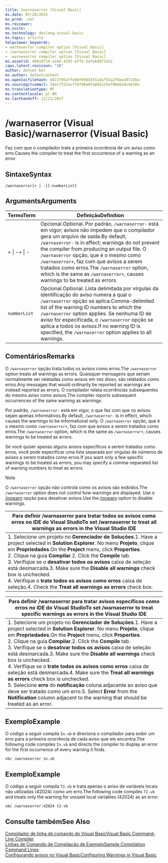 ```yaml
---
title: /warnaserror (Visual Basic)
ms.date: 07/20/2015
ms.prod: .net
ms.reviewer: 
ms.suite: 
ms.technology: devlang-visual-basic
ms.topic: article
helpviewer_keywords:
- warnaserror compiler option [Visual Basic]
- /warnaserror compiler option [Visual Basic]
- -warnaserror compiler option [Visual Basic]
ms.assetid: 49819f1d-a1bd-4201-affe-5afe6d9712e1
caps.latest.revision: "18"
author: dotnet-bot
ms.author: dotnetcontent
ms.openlocfilehash: d472795affe0df098d1551daf51a2f0ae20723ba
ms.sourcegitcommit: 34ec7753acf76f90a0fa845235ef06663dc9e36e
ms.translationtype: MT
ms.contentlocale: pt-BR
ms.lasthandoff: 12/21/2017
---
```

# <a name="warnaserror-visual-basic"></a><span data-ttu-id="e2128-102">/warnaserror (Visual Basic)</span><span class="sxs-lookup"><span data-stu-id="e2128-102">/warnaserror (Visual Basic)</span></span>
<span data-ttu-id="e2128-103">Faz com que o compilador trate a primeira ocorrência de um aviso como erro.</span><span class="sxs-lookup"><span data-stu-id="e2128-103">Causes the compiler to treat the first occurrence of a warning as an error.</span></span>  
  
## <a name="syntax"></a><span data-ttu-id="e2128-104">Sintaxe</span><span class="sxs-lookup"><span data-stu-id="e2128-104">Syntax</span></span>  
  
```  
/warnaserror[+ | -][:numberList]  
```  
  
## <a name="arguments"></a><span data-ttu-id="e2128-105">Arguments</span><span class="sxs-lookup"><span data-stu-id="e2128-105">Arguments</span></span>  
  
|<span data-ttu-id="e2128-106">Termo</span><span class="sxs-lookup"><span data-stu-id="e2128-106">Term</span></span>|<span data-ttu-id="e2128-107">Definição</span><span class="sxs-lookup"><span data-stu-id="e2128-107">Definition</span></span>|  
|---|---|  
|<span data-ttu-id="e2128-108">+ &#124; -</span><span class="sxs-lookup"><span data-stu-id="e2128-108">+ &#124; -</span></span>|<span data-ttu-id="e2128-109">Opcional.</span><span class="sxs-lookup"><span data-stu-id="e2128-109">Optional.</span></span> <span data-ttu-id="e2128-110">Por padrão, `/warnaserror-` está em vigor; avisos não impedem que o compilador gera um arquivo de saída.</span><span class="sxs-lookup"><span data-stu-id="e2128-110">By default, `/warnaserror-` is in effect; warnings do not prevent the compiler from producing an output file.</span></span> <span data-ttu-id="e2128-111">O `/warnaserror` opção, que é o mesmo como `/warnaserror+`, faz com que avisos a serem tratados como erros.</span><span class="sxs-lookup"><span data-stu-id="e2128-111">The `/warnaserror` option, which is the same as `/warnaserror+`, causes warnings to be treated as errors.</span></span>|  
|`numberList`|<span data-ttu-id="e2128-112">Opcional.</span><span class="sxs-lookup"><span data-stu-id="e2128-112">Optional.</span></span> <span data-ttu-id="e2128-113">Lista delimitada por vírgulas da identificação do aviso numera a qual o `/warnaserror` opção se aplica.</span><span class="sxs-lookup"><span data-stu-id="e2128-113">Comma-delimited list of the warning ID numbers to which the `/warnaserror` option applies.</span></span> <span data-ttu-id="e2128-114">Se nenhuma ID de aviso for especificada, o `/warnaserror` opção se aplica a todos os avisos.</span><span class="sxs-lookup"><span data-stu-id="e2128-114">If no warning ID is specified, the `/warnaserror` option applies to all warnings.</span></span>|  
  
## <a name="remarks"></a><span data-ttu-id="e2128-115">Comentários</span><span class="sxs-lookup"><span data-stu-id="e2128-115">Remarks</span></span>  
 <span data-ttu-id="e2128-116">O `/warnaserror` opção trata todos os avisos como erros.</span><span class="sxs-lookup"><span data-stu-id="e2128-116">The `/warnaserror` option treats all warnings as errors.</span></span> <span data-ttu-id="e2128-117">Quaisquer mensagens que seriam normalmente ser relatadas como avisos em vez disso, são relatados como erros.</span><span class="sxs-lookup"><span data-stu-id="e2128-117">Any messages that would ordinarily be reported as warnings are instead reported as errors.</span></span> <span data-ttu-id="e2128-118">O compilador relata ocorrências subsequentes do mesmo aviso como avisos.</span><span class="sxs-lookup"><span data-stu-id="e2128-118">The compiler reports subsequent occurrences of the same warning as warnings.</span></span>  
  
 <span data-ttu-id="e2128-119">Por padrão, `/warnaserror-` está em vigor, o que faz com que os avisos sejam apenas informativos.</span><span class="sxs-lookup"><span data-stu-id="e2128-119">By default, `/warnaserror-` is in effect, which causes the warnings to be informational only.</span></span> <span data-ttu-id="e2128-120">O `/warnaserror` opção, que é o mesmo como `/warnaserror+`, faz com que avisos a serem tratados como erros.</span><span class="sxs-lookup"><span data-stu-id="e2128-120">The `/warnaserror` option, which is the same as `/warnaserror+`, causes warnings to be treated as errors.</span></span>  
  
 <span data-ttu-id="e2128-121">Se você quiser apenas alguns avisos específicos a serem tratados como erros, você pode especificar uma lista separada por vírgulas de números de avisos a serem tratados como erros.</span><span class="sxs-lookup"><span data-stu-id="e2128-121">If you want only a few specific warnings to be treated as errors, you may specify a comma-separated list of warning numbers to treat as errors.</span></span>  
  
> [!NOTE]
>  <span data-ttu-id="e2128-122">O `/warnaserror` opção não controla como os avisos são exibidos.</span><span class="sxs-lookup"><span data-stu-id="e2128-122">The `/warnaserror` option does not control how warnings are displayed.</span></span> <span data-ttu-id="e2128-123">Use o [/nowarn](../../../visual-basic/reference/command-line-compiler/nowarn.md) opção para desativar avisos.</span><span class="sxs-lookup"><span data-stu-id="e2128-123">Use the [/nowarn](../../../visual-basic/reference/command-line-compiler/nowarn.md) option to disable warnings.</span></span>  
  
|<span data-ttu-id="e2128-124">Para definir /warnaserror para tratar todos os avisos como erros no IDE do Visual Studio</span><span class="sxs-lookup"><span data-stu-id="e2128-124">To set /warnaserror to treat all warnings as errors in the Visual Studio IDE</span></span>|  
|---|  
|<span data-ttu-id="e2128-125">1.  Selecione um projeto no **Gerenciador de Soluções**.</span><span class="sxs-lookup"><span data-stu-id="e2128-125">1.  Have a project selected in **Solution Explorer**.</span></span> <span data-ttu-id="e2128-126">No menu **Projeto**, clique em **Propriedades**.</span><span class="sxs-lookup"><span data-stu-id="e2128-126">On the **Project** menu, click **Properties**.</span></span> <br /><span data-ttu-id="e2128-127">2.  Clique na guia **Compilar**.</span><span class="sxs-lookup"><span data-stu-id="e2128-127">2.  Click the **Compile** tab.</span></span><br /><span data-ttu-id="e2128-128">3.  Verifique se o **desativar todos os avisos** caixa de seleção está desmarcada.</span><span class="sxs-lookup"><span data-stu-id="e2128-128">3.  Make sure the **Disable all warnings** check box is unchecked.</span></span><br /><span data-ttu-id="e2128-129">4.  Verifique o **trate todos os avisos como erros** caixa de seleção.</span><span class="sxs-lookup"><span data-stu-id="e2128-129">4.  Check the **Treat all warnings as errors** check box.</span></span>|  
  
|<span data-ttu-id="e2128-130">Para definir /warnaserror para tratar avisos específicos como erros no IDE do Visual Studio</span><span class="sxs-lookup"><span data-stu-id="e2128-130">To set /warnaserror to treat specific warnings as errors in the Visual Studio IDE</span></span>|  
|---|  
|<span data-ttu-id="e2128-131">1.  Selecione um projeto no **Gerenciador de Soluções**.</span><span class="sxs-lookup"><span data-stu-id="e2128-131">1.  Have a project selected in **Solution Explorer**.</span></span> <span data-ttu-id="e2128-132">No menu **Projeto**, clique em **Propriedades**.</span><span class="sxs-lookup"><span data-stu-id="e2128-132">On the **Project** menu, click **Properties**.</span></span><br /><span data-ttu-id="e2128-133">2.  Clique na guia **Compilar**.</span><span class="sxs-lookup"><span data-stu-id="e2128-133">2.  Click the **Compile** tab.</span></span><br /><span data-ttu-id="e2128-134">3.  Verifique se o **desativar todos os avisos** caixa de seleção está desmarcada.</span><span class="sxs-lookup"><span data-stu-id="e2128-134">3.  Make sure the **Disable all warnings** check box is unchecked.</span></span><br /><span data-ttu-id="e2128-135">4.  Verifique se o **trate todos os avisos como erros** caixa de seleção está desmarcada.</span><span class="sxs-lookup"><span data-stu-id="e2128-135">4.  Make sure the **Treat all warnings as errors** check box is unchecked.</span></span><br /><span data-ttu-id="e2128-136">5.  Selecione **erro** do **notificação** coluna adjacente ao aviso que deve ser tratado como um erro.</span><span class="sxs-lookup"><span data-stu-id="e2128-136">5.  Select **Error** from the **Notification** column adjacent to the warning that should be treated as an error.</span></span>|  
  
## <a name="example"></a><span data-ttu-id="e2128-137">Exemplo</span><span class="sxs-lookup"><span data-stu-id="e2128-137">Example</span></span>  
 <span data-ttu-id="e2128-138">O código a seguir compila `In.vb` e direciona o compilador para exibir um erro para a primeira ocorrência de cada aviso que ele encontra.</span><span class="sxs-lookup"><span data-stu-id="e2128-138">The following code compiles `In.vb` and directs the compiler to display an error for the first occurrence of every warning it finds.</span></span>  
  
```  
vbc /warnaserror in.vb  
```  
  
## <a name="example"></a><span data-ttu-id="e2128-139">Exemplo</span><span class="sxs-lookup"><span data-stu-id="e2128-139">Example</span></span>  
 <span data-ttu-id="e2128-140">O código a seguir compila `T2.vb` e trata apenas o aviso de variáveis locais não utilizadas (42024) como um erro.</span><span class="sxs-lookup"><span data-stu-id="e2128-140">The following code compiles `T2.vb` and treats only the warning for unused local variables (42024) as an error.</span></span>  
  
```  
vbc /warnaserror:42024 t2.vb  
```  
  
## <a name="see-also"></a><span data-ttu-id="e2128-141">Consulte também</span><span class="sxs-lookup"><span data-stu-id="e2128-141">See Also</span></span>  
 [<span data-ttu-id="e2128-142">Compilador de linha de comando do Visual Basic</span><span class="sxs-lookup"><span data-stu-id="e2128-142">Visual Basic Command-Line Compiler</span></span>](../../../visual-basic/reference/command-line-compiler/index.md)  
 [<span data-ttu-id="e2128-143">Linhas de Comando de Compilação de Exemplo</span><span class="sxs-lookup"><span data-stu-id="e2128-143">Sample Compilation Command Lines</span></span>](../../../visual-basic/reference/command-line-compiler/sample-compilation-command-lines.md)  
 [<span data-ttu-id="e2128-144">Configurando avisos no Visual Basic</span><span class="sxs-lookup"><span data-stu-id="e2128-144">Configuring Warnings in Visual Basic</span></span>](/visualstudio/ide/configuring-warnings-in-visual-basic)
